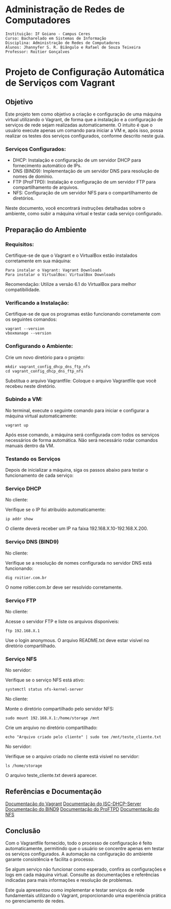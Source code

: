 # Administração de Redes de Computadores

    Instituição: IF Goiano - Campus Ceres
    Curso: Bacharelado em Sistemas de Informação
    Disciplina: Administração de Redes de Computadores
    Alunos: Jhannyfer S. R. Biângulo e Rafael de Souza Teixeira
    Professor: Roitier Gonçalves

# Projeto de Configuração Automática de Serviços com Vagrant

## Objetivo

Este projeto tem como objetivo a criação e configuração de uma máquina virtual utilizando o Vagrant, de forma que a instalação e a configuração de serviços de rede sejam realizadas automaticamente. O intuito é que o usuário execute apenas um comando para iniciar a VM e, após isso, possa realizar os testes dos serviços configurados, conforme descrito neste guia.

### Serviços Configurados:

   * DHCP: Instalação e configuração de um servidor DHCP para fornecimento automático de IPs.
   * DNS (BIND9): Implementação de um servidor DNS para resolução de nomes de domínio.
   * FTP (ProFTPD): Instalação e configuração de um servidor FTP para compartilhamento de arquivos.
   * NFS: Configuração de um servidor NFS para o compartilhamento de diretórios.

Neste documento, você encontrará instruções detalhadas sobre o ambiente, como subir a máquina virtual e testar cada serviço configurado.

## Preparação do Ambiente

### Requisitos:

Certifique-se de que o Vagrant e o VirtualBox estão instalados corretamente em sua máquina:

    Para instalar o Vagrant: Vagrant Downloads
    Para instalar o VirtualBox: VirtualBox Downloads

Recomendação: Utilize a versão 6.1 do VirtualBox para melhor compatibilidade.

### Verificando a Instalação:

Certifique-se de que os programas estão funcionando corretamente com os seguintes comandos:

    vagrant --version
    vboxmanage --version

### Configurando o Ambiente:

Crie um novo diretório para o projeto:

    mkdir vagrant_config_dhcp_dns_ftp_nfs
    cd vagrant_config_dhcp_dns_ftp_nfs

 Substitua o arquivo Vagrantfile:
        Coloque o arquivo Vagrantfile que você recebeu neste diretório.

### Subindo a VM:

No terminal, execute o seguinte comando para iniciar e configurar a máquina virtual automaticamente:

    vagrant up

Após esse comando, a máquina será configurada com todos os serviços necessários de forma automática. Não será necessário rodar comandos manuais dentro da VM.

### Testando os Serviços

Depois de inicializar a máquina, siga os passos abaixo para testar o funcionamento de cada serviço:

### Serviço DHCP

No cliente:

Verifique se o IP foi atribuído automaticamente:

    ip addr show

O cliente deverá receber um IP na faixa 192.168.X.10-192.168.X.200.

### Serviço DNS (BIND9)

No cliente:

Verifique se a resolução de nomes configurada no servidor DNS está funcionando:

    dig roitier.com.br

O nome roitier.com.br deve ser resolvido corretamente.

### Serviço FTP

No cliente:

Acesse o servidor FTP e liste os arquivos disponíveis:

    ftp 192.168.X.1

Use o login anonymous. O arquivo README.txt deve estar visível no diretório compartilhado.

### Serviço NFS

No servidor:

 Verifique se o serviço NFS está ativo:

    systemctl status nfs-kernel-server

No cliente:

Monte o diretório compartilhado pelo servidor NFS:

    sudo mount 192.168.X.1:/home/storage /mnt

Crie um arquivo no diretório compartilhado:

    echo "Arquivo criado pelo cliente" | sudo tee /mnt/teste_cliente.txt

No servidor:

Verifique se o arquivo criado no cliente está visível no servidor:

    ls /home/storage

O arquivo teste_cliente.txt deverá aparecer.

## Referências e Documentação

[Documentação do Vagrant](https://developer.hashicorp.com/vagrant/docs)
[Documentação do ISC-DHCP-Server](https://manpages.ubuntu.com/manpages/bionic/en/man8/dhcpd.8.html)
[Documentação do BIND9](https://bind9.readthedocs.io/en/latest/)
[Documentação do ProFTPD](http://www.proftpd.org/docs/)
[Documentação do NFS](https://wiki.linux-nfs.org/wiki/index.php/Main_Page)

## Conclusão

Com o Vagrantfile fornecido, todo o processo de configuração é feito automaticamente, permitindo que o usuário se concentre apenas em testar os serviços configurados. A automação na configuração do ambiente garante consistência e facilita o processo.

Se algum serviço não funcionar como esperado, confira as configurações e logs em cada máquina virtual. Consulte as documentações e referências indicadas para mais informações e resolução de problemas.

Este guia apresentou como implementar e testar serviços de rede fundamentais utilizando o Vagrant, proporcionando uma experiência prática no gerenciamento de redes.
